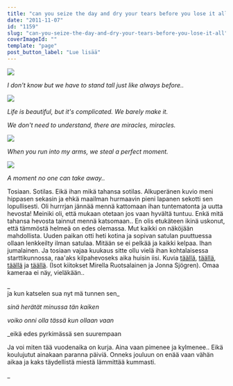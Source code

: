 ```yaml
---
title: "can you seize the day and dry your tears before you lose it all?"
date: "2011-11-07"
id: "1159"
slug: "can-you-seize-the-day-and-dry-your-tears-before-you-lose-it-all"
coverImageId: ""
template: "page"
post_button_label: "Lue lisää"
---
```


[![](images/a3.png)](http://1.bp.blogspot.com/-3_R61LiF1mA/Trb3D3nVeiI/AAAAAAAAAH8/nmlv3O_2PfA/s1600/a3.png)

  

_I don't know but we have to stand tall just like always before.._

  

[![](images/a1.png)](http://1.bp.blogspot.com/-okm92fNyq4o/Trb3AVVTbVI/AAAAAAAAAHs/GmlEC1MVufI/s1600/a1.png)

  

_Life is beautiful, but it's complicated. We barely make it._

_We don't need to understand, there are miracles, miracles._

  
[![](images/a2.png)](http://1.bp.blogspot.com/-E126cPsKc58/Trb3CKHxQqI/AAAAAAAAAH0/7RZYj2_wQtY/s1600/a2.png)

  

_When you run into my arms, we steal a perfect moment._

  

[![](images/tui.png)](http://4.bp.blogspot.com/-kTdGHbliCwk/TrbgGnmV80I/AAAAAAAAAHk/CnVqGRFhvjw/s1600/tui.png)

  

_A moment no one can take away.._

  
Tosiaan. Sotilas. Eikä ihan mikä tahansa sotilas. Alkuperänen kuvio meni hippasen sekasin ja ehkä maailman hurmaavin pieni lapanen sekotti sen lopullisesti. Oli hurrrjan jännää mennä kattomaan ihan tuntematonta ja uutta hevosta! Meiniki oli, että mukaan otetaan jos vaan hyvältä tuntuu. Enkä mitä tahansa hevosta tainnut mennä katsomaan.. En olis etukäteen ikinä uskonut, että tämmöstä helmeä on edes olemassa. Mut kaikki on näköjään mahdollista. Uuden paikan otti heti kotina ja sopivan satulan puuttuessa ollaan lenkkeilty ilman satulaa. Mitään se ei pelkää ja kaikki kelpaa. Ihan jumalainen. Ja tosiaan vajaa kuukaus sitte ollu vielä ihan kohtalaisessa starttikunnossa, raa'aks kilpahevoseks aika huisin iisi. Kuvia [täällä](http://hertjekker.net/kuvia/mataroja/291011/), [täällä](http://hertjekker.net/kuvia/mataroja/301011/), [täällä](http://hertjekker.otukset.fi/kuvat/2011/Tallit%20ja%20hevoset/Unknown%20Soldier%2029-30.10./) ja [täällä](http://maisaw.otukset.fi/kuvat/2011/Tallit+ja+hevoset/Unknown+Soldier/27.10.2011/). (Isot kiitokset Mirella Ruotsalainen ja Jonna Sjögren). Omaa kameraa ei näy, vieläkään..  

_  
ja kun katselen sua nyt mä tunnen sen_

_sinä herätät minussa tän kaiken_

_voiko onni olla tässä kun ollaan vaan_

_eikä edes pyrkimässä sen suurempaan  

  
Ja voi miten tää vuodenaika on kurja. Aina vaan pimenee ja kylmenee.. Eikä koulujutut ainakaan paranna päiviä. Onneks jouluun on enää vaan vähän aikaa ja kaks täydellistä miestä lämmittää kummasti.

_
